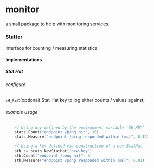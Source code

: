 monitor
=======

a small package to help with monitoring services.

### Statter

Interface for counting / measuring statistics

#### Implementations

##### Stat Hat

###### configure
`SH_KEY`:(optional) Stat Hat key to log either counts / values against;

###### example usage
```Go
	// Using key defined by the environment variable 'SH_KEY'
	stats.Count("endpoint /ping hit", 10)
	stats.Measure("endpoint /ping responded within (ms)", 0.12)

	// Using a key defined via construction of a new StatHat
	sth := stats.NewStatHat("new-key")
	sth.Count("endpoint /pong hit", 5)
	sth.Measure("endpoint /pong responded within (ms)", 0.01)
```
